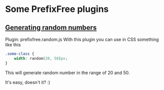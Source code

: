 # Some PrefixFree plugins
## [Generating random numbers](prefixfree.random.js)

Plugin: prefixfree.random.js
With this plugin you can use in CSS something like this

```css
.some-class {
	width: random(20, 50)px;
}
```

This will generate random number in the range of 20 and 50.

It's easy, doesn't it? :)